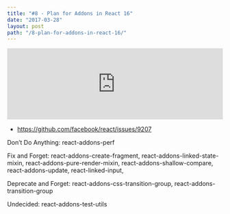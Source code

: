```yaml
---
title: "#8 - Plan for Addons in React 16"
date: "2017-03-28"
layout: post
path: "/8-plan-for-addons-in-react-16/"
---
```


<iframe width="100%" height="166" scrolling="no" frameborder="no" src="https://w.soundcloud.com/player/?url=https%3A//api.soundcloud.com/tracks/317494828&amp;color=ff5500&amp;auto_play=false&amp;hide_related=false&amp;show_comments=true&amp;show_user=true&amp;show_reposts=false"></iframe>

- https://github.com/facebook/react/issues/9207

Don’t Do Anything: react-addons-perf

Fix and Forget: react-addons-create-fragment, react-addons-linked-state-mixin, react-addons-pure-render-mixin, react-addons-shallow-compare, react-addons-update, react-linked-input,
 
Deprecate and Forget: react-addons-css-transition-group, react-addons-transition-group
 
Undecided: react-addons-test-utils

